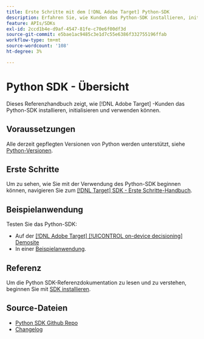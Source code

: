 ```yaml
---
title: Erste Schritte mit dem [!DNL Adobe Target] Python-SDK
description: Erfahren Sie, wie Kunden das Python-SDK installieren, initialisieren und verwenden können. [!DNL Adobe Target]
feature: APIs/SDKs
exl-id: 2ccd1b4e-d9af-4547-81fe-c70e6f00df3d
source-git-commit: e5bae1ac9485c3e1d7c55e6386f332755196ffab
workflow-type: tm+mt
source-wordcount: '108'
ht-degree: 3%

---
```


# Python SDK - Übersicht

Dieses Referenzhandbuch zeigt, wie [!DNL Adobe Target] -Kunden das Python-SDK installieren, initialisieren und verwenden können.

## Voraussetzungen

Alle derzeit gepflegten Versionen von Python werden unterstützt, siehe [Python-Versionen](https://www.python.org/downloads/).

## Erste Schritte

Um zu sehen, wie Sie mit der Verwendung des Python-SDK beginnen können, navigieren Sie zum [[!DNL Target] SDK - Erste Schritte-Handbuch](../sdk-guides/getting-started/getting-started.md).

## Beispielanwendung

Testen Sie das Python-SDK:

* Auf der [[!DNL Adobe Target] [!UICONTROL on-device decisioning] Demosite](https://github.com/adobe/on-device-decisioning-demo-site)
* In einer [Beispielanwendung](../sdk-guides/sample-apps/sample-apps.md).

## Referenz

Um die Python SDK-Referenzdokumentation zu lesen und zu verstehen, beginnen Sie mit [SDK installieren](install-sdk.md).

## Source-Dateien

* [Python SDK Github Repo](https://github.com/adobe/target-python-sdk)
* [Changelog](https://github.com/adobe/target-python-sdk/blob/master/CHANGELOG.md)
